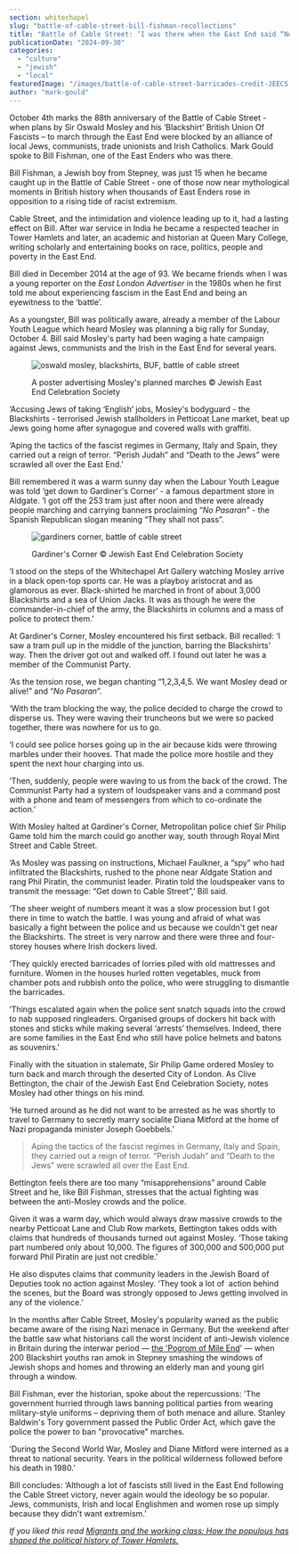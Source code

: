 ```yaml
---
section: whitechapel
slug: "battle-of-cable-street-bill-fishman-recollections"
title: "Battle of Cable Street: ‘I was there when the East End said “No pasaran” to the fascists’"
publicationDate: "2024-09-30"
categories: 
  - "culture"
  - "jewish"
  - "local"
featuredImage: "/images/battle-of-cable-street-barricades-credit-JEECS.jpg"
author: "mark-gould"
---
```


October 4th marks the 88th anniversary of the Battle of Cable Street -  when plans by Sir Oswald Mosley and his ‘Blackshirt’ British Union Of Fascists – to march through the East End were blocked by an alliance of local Jews, communists, trade unionists and Irish Catholics. Mark Gould spoke to Bill Fishman, one of the East Enders who was there.

Bill Fishman, a Jewish boy from Stepney, was just 15 when he became caught up in the Battle of Cable Street - one of those now near mythological moments in British history when thousands of East Enders rose in opposition to a rising tide of racist extremism.

Cable Street, and the intimidation and violence leading up to it, had a lasting effect on Bill. After war service in India he became a respected teacher in Tower Hamlets and later, an academic and historian at Queen Mary College, writing scholarly and entertaining books on race, politics, people and poverty in the East End.

Bill died in December 2014 at the age of 93. We became friends when I was a young reporter on the _East London Advertiser_ in the 1980s when he first told me about experiencing fascism in the East End and being an eyewitness to the ‘battle’.

As a youngster, Bill was politically aware, already a member of the Labour Youth League which heard Mosley was planning a big rally for Sunday, October 4. Bill said Mosley's party had been waging a hate campaign against Jews, communists and the Irish in the East End for several years.  

<figure>

![oswald mosley, blackshirts, BUF, battle of cable street](/images/mosley-blackshirt-battle-of-cable-street-poster-credit-JEECS.jpg)

<figcaption>

A poster advertising Mosley's planned marches © Jewish East End Celebration Society

</figcaption>

</figure>

‘Accusing Jews of taking ‘English’ jobs, Mosley's bodyguard - the Blackshirts - terrorised Jewish stallholders in Petticoat Lane market, beat up Jews going home after synagogue and covered walls with graffiti.

‘Aping the tactics of the fascist regimes in Germany, Italy and Spain, they carried out a reign of terror. “Perish Judah” and “Death to the Jews” were scrawled all over the East End.’

Bill remembered it was a warm sunny day when the Labour Youth League was told ‘get down to Gardiner's Corner’ - a famous department store in Aldgate. ‘I got off the 253 tram just after noon and there were already people marching and carrying banners proclaiming “_No Pasaran”_ - the Spanish Republican slogan meaning “They shall not pass”.

<figure>

![gardiners corner, battle of cable street](/images/battle-of-cable-street-gardiners-corner-credit-JEECS-1024x683.jpg)

<figcaption>

Gardiner's Corner © Jewish East End Celebration Society

</figcaption>

</figure>

‘I stood on the steps of the Whitechapel Art Gallery watching Mosley arrive in a black open-top sports car. He was a playboy aristocrat and as glamorous as ever. Black-shirted he marched in front of about 3,000 Blackshirts and a sea of Union Jacks. It was as though he were the commander-in-chief of the army, the Blackshirts in columns and a mass of police to protect them.’

At Gardiner's Corner, Mosley encountered his first setback. Bill recalled: ‘I saw a tram pull up in the middle of the junction, barring the Blackshirts' way. Then the driver got out and walked off. I found out later he was a member of the Communist Party.

‘As the tension rose, we began chanting “1,2,3,4,5. We want Mosley dead or alive!” and “_No Pasaran_”.

‘With the tram blocking the way, the police decided to charge the crowd to disperse us. They were waving their truncheons but we were so packed together, there was nowhere for us to go.

‘I could see police horses going up in the air because kids were throwing marbles under their hooves. That made the police more hostile and they spent the next hour charging into us.

‘Then, suddenly, people were waving to us from the back of the crowd. The Communist Party had a system of loudspeaker vans and a command post with a phone and team of messengers from which to co-ordinate the action.’

With Mosley halted at Gardiner's Corner, Metropolitan police chief Sir Philip Game told him the march could go another way, south through Royal Mint Street and Cable Street.

‘As Mosley was passing on instructions, Michael Faulkner, a “spy” who had infiltrated the Blackshirts, rushed to the phone near Aldgate Station and rang Phil Piratin, the communist leader. Piratin told the loudspeaker vans to transmit the message: “Get down to Cable Street”,’ Bill said.

‘The sheer weight of numbers meant it was a slow procession but I got there in time to watch the battle. I was young and afraid of what was basically a fight between the police and us because we couldn't get near the Blackshirts. The street is very narrow and there were three and four-storey houses where Irish dockers lived.

‘They quickly erected barricades of lorries piled with old mattresses and furniture. Women in the houses hurled rotten vegetables, muck from chamber pots and rubbish onto the police, who were struggling to dismantle the barricades.

‘Things escalated again when the police sent snatch squads into the crowd to nab supposed ringleaders. Organised groups of dockers hit back with stones and sticks while making several ‘arrests’ themselves. Indeed, there are some families in the East End who still have police helmets and batons as souvenirs.'

Finally with the situation in stalemate, Sir Philip Game ordered Mosley to turn back and march through the deserted City of London. As Clive Bettington, the chair of the Jewish East End Celebration Society, notes Mosley had other things on his mind.

‘He turned around as he did not want to be arrested as he was shortly to travel to Germany to secretly marry socialite Diana Mitford at the home of Nazi propaganda minister Joseph Goebbels.’

> Aping the tactics of the fascist regimes in Germany, Italy and Spain, they carried out a reign of terror. “Perish Judah” and “Death to the Jews” were scrawled all over the East End.

Bettington feels there are too many “misapprehensions” around Cable Street and he, like Bill Fishman, stresses that the actual fighting was between the anti-Mosley crowds and the police.

Given it was a warm day, which would always draw massive crowds to the nearby Petticoat Lane and Club Row markets, Bettington takes odds with claims that hundreds of thousands turned out against Mosley. ‘Those taking part numbered only about 10,000. The figures of 300,000 and 500,000 put forward Phil Piratin are just not credible.’  
  
He also disputes claims that community leaders in the Jewish Board of Deputies took no action against Mosley. ‘They took a lot of  action behind the scenes, but the Board was strongly opposed to Jews getting involved in any of the violence.’  
  
In the months after Cable Street, Mosley's popularity waned as the public became aware of the rising Nazi menace in Germany. But the weekend after the battle saw what historians call the worst incident of anti-Jewish violence in Britain during the interwar period — [the 'Pogrom of Mile End](https://romanroadlondon.com/mile-end-pogrom-battle-of-cable-street)' — when 200 Blackshirt youths ran amok in Stepney smashing the windows of Jewish shops and homes and throwing an elderly man and young girl through a window.

Bill Fishman, ever the historian, spoke about the repercussions: 'The government hurried through laws banning political parties from wearing military-style uniforms – depriving them of both menace and allure. Stanley Baldwin's Tory government passed the Public Order Act, which gave the police the power to ban "provocative" marches.

‘During the Second World War, Mosley and Diane Mitford were interned as a threat to national security. Years in the political wilderness followed before his death in 1980.’

Bill concludes: ‘Although a lot of fascists still lived in the East End following the Cable Street victory, never again would the ideology be so popular. Jews, communists, Irish and local Englishmen and women rose up simply because they didn't want extremism.’

_If you liked this read [Migrants and the working class: How the populous has shaped the political history of Tower Hamlets.](https://romanroadlondon.com/political-history-tower-hamlets/)_
